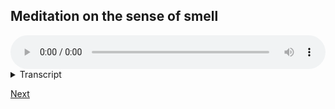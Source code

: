 
## Meditation on the sense of smell


<audio controls style="width: 100%; max-width: 600px;">
    <source src="assets/audio/4. Sense of Smell.mp3" type="audio/mpeg">
</audio>



<details>
<summary>Transcript</summary>

Let's spend a little time with the third sense, the sense of smell.

For this exercise it might be helpful to get up and walk around, in nature if you can, it's full of smells. 

Bring your attention to the olfactory field, this whole world of smells, scents, odours, perfumes, all the information coming in through the nose channel. 

Some people have a very strong sense of smell and are easily overwhelmed by smells. Others have a very weak sense of smell and only notice smells when they are very near and very strong. If you have a strong sense of smell, you should have no problem bringing your attention to the smells in your environment. If you have a weak sense of smell, perhaps you can actively go and sniff scented objects.

---

If you find it useful, note to yourself, "smelling", or "smells", or "nose channel", or whatever language is useful to help bring your attention to this sense field. Use noting or labelling to support your attention, especially when it is easily distracted from the simple act of smelling. 

---

Immediately notice how different the sense of smell is from the sense of sight or hearing. 

---

Notice that there is no real directionality with the sense of smell. In order to get a bearing on the source, you need to physically turn your head. If you've ever watched a dog, which has an acute sense of smell, even they have to move their head about and stick their nose into things to locate the source of smells. 

---

Notice how different the sense of smells is when inhaling compared to exhaling. 

---

When you are around food and drink, it's a really good time to actively engage with the sense of smell. Most of what we call flavours are actually smells. There's no pineapple flavour, there's only pineapple smell and the accompanying sweet and sour flavours.

---

When you engage with people, notice how strong smelling they are. To hide the fact that they are strong smelling, people use even stronger scents to mask their natural odour.

---

Notice that smells are an entirely separate field of experience from seeing and from hearing. Smells are entirely within their own domain, and there's no crossover between smells and sights and sounds at the sense level at least. 

---

Notice the smells that you like. And the smells that you don't like. The smells that you can tolerate, even if they are strong. The smells that you can't tolerate, even if they are weak. It's helpful to see that liking and disliking occur in the mind, not in the nose. 

---

Keep coming back to this sense of smell. Give it your full attention. 

</details>


<a href="2.05 Sense of taste.html">Next</a>





